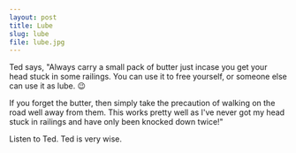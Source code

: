 ```yaml
---
layout: post
title: Lube
slug: lube
file: lube.jpg
---
```


Ted says, "Always carry a small pack of butter just incase you get your head stuck in some railings. You can use it to free yourself, or someone else can use it as lube. 😉

If you forget the butter, then simply take the precaution of walking on the road well away from them. This works pretty well as I've never got my head stuck in railings and have only been knocked down twice!"

Listen to Ted.
Ted is very wise.
